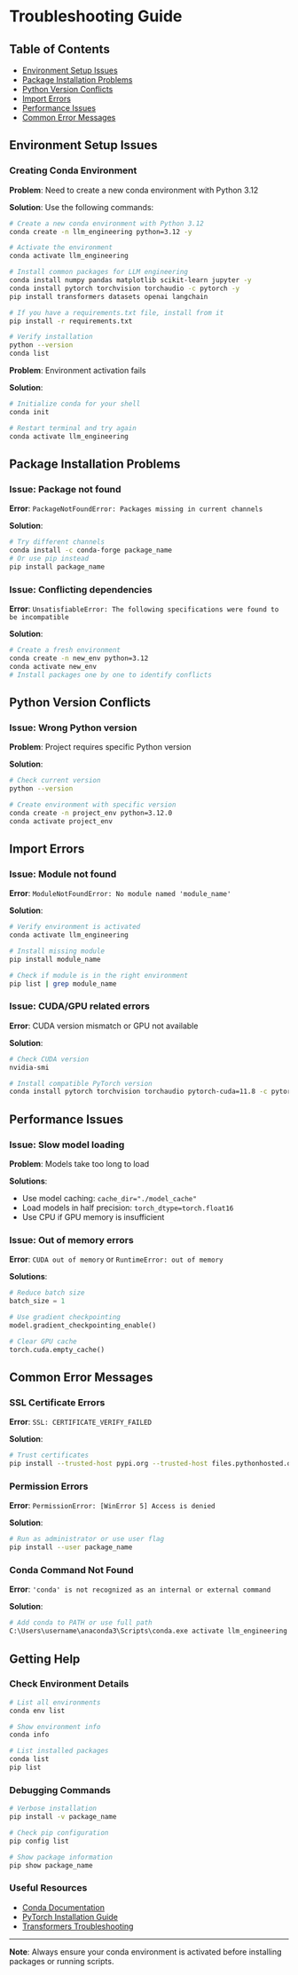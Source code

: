 # Troubleshooting Guide

## Table of Contents
- [Environment Setup Issues](#environment-setup-issues)
- [Package Installation Problems](#package-installation-problems)
- [Python Version Conflicts](#python-version-conflicts)
- [Import Errors](#import-errors)
- [Performance Issues](#performance-issues)
- [Common Error Messages](#common-error-messages)

## Environment Setup Issues

### Creating Conda Environment

**Problem**: Need to create a new conda environment with Python 3.12

**Solution**: Use the following commands:

```bash
# Create a new conda environment with Python 3.12
conda create -n llm_engineering python=3.12 -y

# Activate the environment
conda activate llm_engineering

# Install common packages for LLM engineering
conda install numpy pandas matplotlib scikit-learn jupyter -y
conda install pytorch torchvision torchaudio -c pytorch -y
pip install transformers datasets openai langchain

# If you have a requirements.txt file, install from it
pip install -r requirements.txt

# Verify installation
python --version
conda list
```

**Problem**: Environment activation fails

**Solution**:
```bash
# Initialize conda for your shell
conda init

# Restart terminal and try again
conda activate llm_engineering
```

## Package Installation Problems

### Issue: Package not found
**Error**: `PackageNotFoundError: Packages missing in current channels`

**Solution**:
```bash
# Try different channels
conda install -c conda-forge package_name
# Or use pip instead
pip install package_name
```

### Issue: Conflicting dependencies
**Error**: `UnsatisfiableError: The following specifications were found to be incompatible`

**Solution**:
```bash
# Create a fresh environment
conda create -n new_env python=3.12
conda activate new_env
# Install packages one by one to identify conflicts
```

## Python Version Conflicts

### Issue: Wrong Python version
**Problem**: Project requires specific Python version

**Solution**:
```bash
# Check current version
python --version

# Create environment with specific version
conda create -n project_env python=3.12.0
conda activate project_env
```

## Import Errors

### Issue: Module not found
**Error**: `ModuleNotFoundError: No module named 'module_name'`

**Solution**:
```bash
# Verify environment is activated
conda activate llm_engineering

# Install missing module
pip install module_name

# Check if module is in the right environment
pip list | grep module_name
```

### Issue: CUDA/GPU related errors
**Error**: CUDA version mismatch or GPU not available

**Solution**:
```bash
# Check CUDA version
nvidia-smi

# Install compatible PyTorch version
conda install pytorch torchvision torchaudio pytorch-cuda=11.8 -c pytorch -c nvidia
```

## Performance Issues

### Issue: Slow model loading
**Problem**: Models take too long to load

**Solutions**:
- Use model caching: `cache_dir="./model_cache"`
- Load models in half precision: `torch_dtype=torch.float16`
- Use CPU if GPU memory is insufficient

### Issue: Out of memory errors
**Error**: `CUDA out of memory` or `RuntimeError: out of memory`

**Solutions**:
```python
# Reduce batch size
batch_size = 1

# Use gradient checkpointing
model.gradient_checkpointing_enable()

# Clear GPU cache
torch.cuda.empty_cache()
```

## Common Error Messages

### SSL Certificate Errors
**Error**: `SSL: CERTIFICATE_VERIFY_FAILED`

**Solution**:
```bash
# Trust certificates
pip install --trusted-host pypi.org --trusted-host files.pythonhosted.org package_name
```

### Permission Errors
**Error**: `PermissionError: [WinError 5] Access is denied`

**Solution**:
```bash
# Run as administrator or use user flag
pip install --user package_name
```

### Conda Command Not Found
**Error**: `'conda' is not recognized as an internal or external command`

**Solution**:
```bash
# Add conda to PATH or use full path
C:\Users\username\anaconda3\Scripts\conda.exe activate llm_engineering
```

## Getting Help

### Check Environment Details
```bash
# List all environments
conda env list

# Show environment info
conda info

# List installed packages
conda list
pip list
```

### Debugging Commands
```bash
# Verbose installation
pip install -v package_name

# Check pip configuration
pip config list

# Show package information
pip show package_name
```

### Useful Resources
- [Conda Documentation](https://docs.conda.io/)
- [PyTorch Installation Guide](https://pytorch.org/get-started/locally/)
- [Transformers Troubleshooting](https://huggingface.co/docs/transformers/troubleshooting)

---

**Note**: Always ensure your conda environment is activated before installing packages or running scripts.